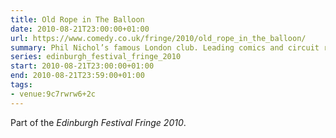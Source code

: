 ```yaml
---
title: Old Rope in The Balloon
date: 2010-08-21T23:00:00+01:00
url: https://www.comedy.co.uk/fringe/2010/old_rope_in_the_balloon/
summary: Phil Nichol’s famous London club. Leading comics and circuit regulars perform new material alongside a nightly headliner. Performers hold the noose, only letting go when telling new gags.
series: edinburgh_festival_fringe_2010
start: 2010-08-21T23:00:00+01:00
end: 2010-08-21T23:59:00+01:00
tags:
- venue:9c7rwrw6+2c
---
```

Part of the *Edinburgh Festival Fringe 2010*.
